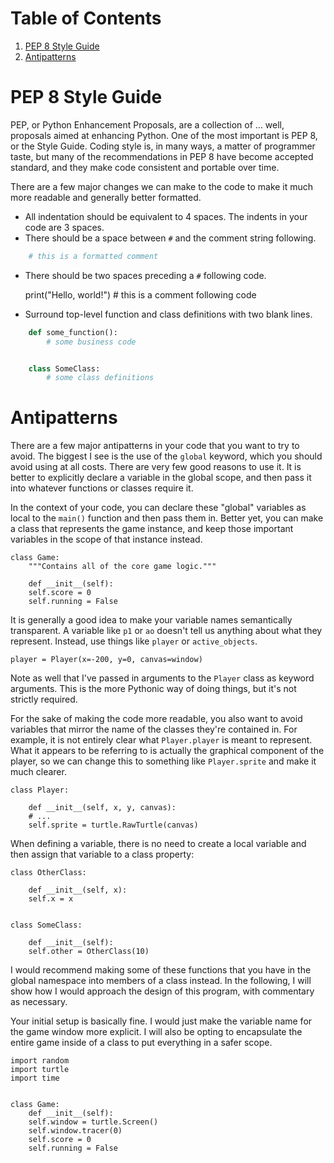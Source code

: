 
# Table of Contents

1.  [PEP 8 Style Guide](#orgb89045b)
2.  [Antipatterns](#org8125033)



<a id="orgb89045b"></a>

# PEP 8 Style Guide

PEP, or Python Enhancement Proposals, are a collection of &#x2026; well, proposals aimed at enhancing Python. One of the most important is PEP 8, or the Style Guide. Coding style is, in many ways, a matter of programmer taste, but many of the recommendations in PEP 8 have become accepted standard, and they make code consistent and portable over time.

There are a few major changes we can make to the code to make it much more readable and generally better formatted.

-   All indentation should be equivalent to 4 spaces. The indents in your code are 3 spaces.
-   There should be a space between `#` and the comment string following.

``` python
    # this is a formatted comment 
```

-   There should be two spaces preceding a `#` following code.

    print("Hello, world!")  # this is a comment following code

-   Surround top-level function and class definitions with two blank lines.

``` python
    def some_function():
        # some business code


    class SomeClass:
        # some class definitions
```

<a id="org8125033"></a>

# Antipatterns

There are a few major antipatterns in your code that you want to try to avoid. The biggest I see is the use of the `global` keyword, which you should avoid using at all costs. There are very few good reasons to use it. It is better to explicitly declare a variable in the global scope, and then pass it into whatever functions or classes require it.

In the context of your code, you can declare these "global" variables as local to the `main()` function and then pass them in. Better yet, you can make a class that represents the game instance, and keep those important variables in the scope of that instance instead.

    class Game:
        """Contains all of the core game logic."""
    
        def __init__(self):
    	self.score = 0
    	self.running = False    

It is generally a good idea to make your variable names semantically transparent. A variable like `p1` or `ao` doesn't tell us anything about what they represent. Instead, use things like `player` or `active_objects`.

    player = Player(x=-200, y=0, canvas=window)

Note as well that I've passed in arguments to the `Player` class as keyword arguments. This is the more Pythonic way of doing things, but it's not strictly required.

For the sake of making the code more readable, you also want to avoid variables that mirror the name of the classes they're contained in. For example, it is not entirely clear what `Player.player` is meant to represent. What it appears to be referring to is actually the graphical component of the player, so we can change this to something like `Player.sprite` and make it much clearer.

    class Player:
    
        def __init__(self, x, y, canvas):
    	# ...
    	self.sprite = turtle.RawTurtle(canvas)

When defining a variable, there is no need to create a local variable and then assign that variable to a class property:

    class OtherClass:
    
        def __init__(self, x):
    	self.x = x
    
    
    class SomeClass:
    
        def __init__(self):
    	self.other = OtherClass(10)

I would recommend making some of these functions that you have in the global namespace into members of a class instead. In the following, I will show how I would approach the design of this program, with commentary as necessary.

Your initial setup is basically fine. I would just make the variable name for the game window more explicit. I will also be opting to encapsulate the entire game inside of a class to put everything in a safer scope.

    import random
    import turtle
    import time
    
    
    class Game:
        def __init__(self):
    	self.window = turtle.Screen()
    	self.window.tracer(0)
    	self.score = 0
    	self.running = False

